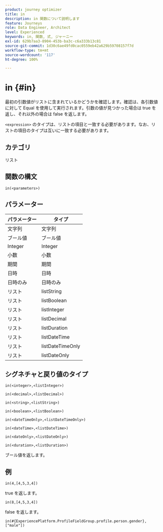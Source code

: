 ```yaml
---
product: journey optimizer
title: in
description: in 関数について説明します
feature: Journeys
role: Data Engineer, Architect
level: Experienced
keywords: in, 関数, 式, ジャーニー
exl-id: 629b7aa3-8904-453b-ba3c-c6a333b13c81
source-git-commit: 1d30c6ae49fd0cac0559eb42a629b59708157f7d
workflow-type: tm+mt
source-wordcount: '117'
ht-degree: 100%

---
```


# in {#in}

最初の引数値がリストに含まれているかどうかを確認します。確認は、各引数値に対して Equal を使用して実行されます。引数の値が見つかった場合は true を返し、それ以外の場合は false を返します。

`<expression>` のタイプは、リストの項目と一致する必要があります。なお、リストの項目のタイプは互いに一致する必要があります。

## カテゴリ

リスト

## 関数の構文

`in(<parameters>)`

## パラメーター

| パラメーター | タイプ |
|-----------|------------------|
| 文字列 | 文字列 |
| ブール値 | ブール値 |
| Integer | Integer |
| 小数 | 小数 |
| 期間 | 期間 |
| 日時 | 日時 |
| 日時のみ | 日時のみ |
| リスト | listString |
| リスト | listBoolean |
| リスト | listInteger |
| リスト | listDecimal |
| リスト | listDuration |
| リスト | listDateTime |
| リスト | listDateTimeOnly |
| リスト | listDateOnly |

## シグネチャと戻り値のタイプ

`in(<integer>,<listInteger>)`

`in(<decimal>,<listDecimal>)`

`in(<string>,<listString>)`

`in(<boolean>,<listBoolean>)`

`in(<dateTimeOnly>,<listDateTimeOnly>)`

`in(<dateTime>,<listDateTime>)`

`in(<dateOnly>,<listDateOnly>)`

`in(<duration>,<listDuration>)`

ブール値を返します。

## 例

`in(4,[4,5,3,4])`

true を返します。

`in(8,[4,5,3,4])`

false を返します。

`in(#{ExperiencePlatform.ProfileFieldGroup.profile.person.gender}, ["male"])`
